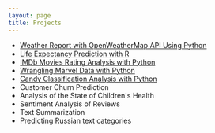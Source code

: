 ```yaml
---
layout: page
title: Projects
---
```


- [Weather Report with OpenWeatherMap API Using Python](https://github.com/natacasey/Weather_Report_with_OpenWeatherMap_Using_Python)
- [Life Expectancy Prediction with R](https://github.com/natacasey/Life_Expectancy_Prediction_Project_with_R)
- [IMDb Movies Rating Analysis with Python](https://github.com/natacasey/IMDb_Movie_Rating_Analysis_with_Python)
- [Wrangling Marvel Data with Python](https://github.com/natacasey/Wrangling_Marvel_Data_with_Python)
- [Candy Classification Analysis with Python](https://github.com/natacasey/Candy_Classification_with_Python)
- Customer Churn Prediction
- Analysis of the State of Children's Health
- Sentiment Analysis of Reviews
- Text Summarization
- Predicting Russian text categories
